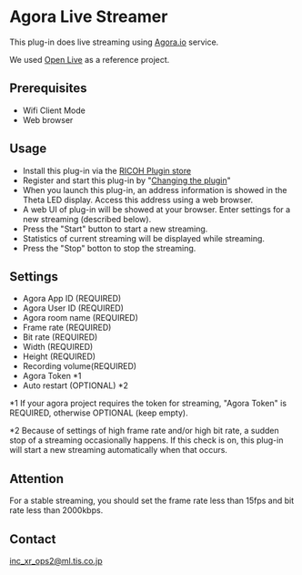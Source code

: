 # Agora Live Streamer

This plug-in does live streaming using [Agora.io](https://www.agora.io/en/) service.

We used [Open Live](https://github.com/AgoraIO/Basic-Video-Broadcasting/tree/master/OpenLive-Android) as a reference project.

## Prerequisites
- Wifi Client Mode
- Web browser
  
## Usage

- Install this plug-in via the [RICOH Plugin store](https://support.theta360.com/uk/manual/v/content/plugin/plugin_00.html) 
- Register and start this plug-in by "[Changing the plugin](https://support.theta360.com/en/manual/z1/content/plugin/plugin_02.html)"
- When you launch this plug-in, an address information is showed in the Theta LED display. Access this address using a web browser.  
- A web UI of plug-in will be showed at your browser. Enter settings for a new streaming (described below).
- Press the "Start" button to start a new streaming.
- Statistics of current streaming will be displayed while streaming.
- Press the "Stop" botton to stop the streaming. 

## Settings

- Agora App ID (REQUIRED)
- Agora User ID (REQUIRED)
- Agora room name (REQUIRED)
- Frame rate (REQUIRED)
- Bit rate (REQUIRED)
- Width (REQUIRED)
- Height (REQUIRED)
- Recording volume(REQUIRED)
- Agora Token *1
- Auto restart (OPTIONAL) *2

*1
If your agora project requires the token for streaming, "Agora Token" is REQUIRED, otherwise OPTIONAL (keep empty).

*2
Because of settings of high frame rate and/or high bit rate, a sudden stop of a streaming occasionally happens. If this check is on, this plug-in will start a new streaming automatically when that occurs.


## Attention
For a stable streaming, you should set the frame rate less than 15fps and bit rate less than 2000kbps.


## Contact

inc_xr_ops2@ml.tis.co.jp

